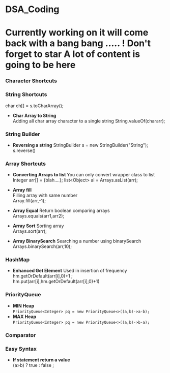 # DSA_Coding

# Currently working on it will come back with a bang bang ..... ! Don't forget to star  A lot of content is going to be here 
### Character Shortcuts


### String Shortcuts
<!-- s is consider as String -->
char ch[] = s.toCharArray(); 
- <b>Char Array to String</b>  
Adding all char array character to a single string
String.valueOf(chararr);  

### String Builder
- <b>Reversing a string</b> 
StringBuilder s = new StringBuilder("String");
s.reverse()


### Array Shortcuts
- <strong> Converting Arrays to list </strong>
You can only convert wrapper class to list
Integer arr[] = {blah....};
list\<Object> al = Arrays.asList(arr);

- <b>Array fill</b>  
Filling array with same number  
Array.fill(arr,-1); 
- <b>Array Equal</b> 
Return boolean comparing arrays  
Arrays.equals(arr1,arr2); 
- <b>Array Sort</b> 
Sorting array  
Arrays.sort(arr);  
- <b>Array BinarySearch</b>
Searching a number using binarySearch  
Arrays.binarySearch(arr,10);


### HashMap
- <b>Enhanced Get Element</b>
Used in insertion of frequency    
hm.getOrDefault(arr[i],0)+1 ;   
hm.put(arr[i],hm.getOrDefault(arr[i],0)+1)   

### PriorityQueue
- <b>MIN Heap</b>  
`PriorityQueue<Integer> pq = new PriorityQueue<>((a,b)->a-b);`
- <b>MAX Heap</b>  
`PriorityQueue<Integer> pq = new PriorityQueue<>((a,b)->b-a);`

### Comparator 
 <!-- Mainly used in sorting object inside data  -->

### Easy Syntax
- <b>If statement return a value</b>  
(a>b) ? true : false ;